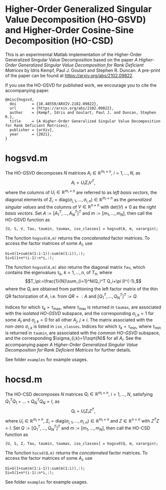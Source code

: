 # Higher-Order Generalized Singular Value Decomposition (HO-GSVD) and Higher-Order Cosine-Sine Decomposition (HO-CSD)
This is an experimental Matlab implementation of the Higher-Order Generalized Singular Value Decomposition based on the paper *A Higher-Order Generalized Singular Value Decomposition for Rank Deficient Matrices* by Idris Kempf, Paul J. Goulart and Stephen R. Duncan. A pre-print of the paper can be found at https://arxiv.org/abs/2102.09822.

If you use the HO-GSVD for published work, we encourage you to cite the accompanying paper.
```
@misc{hogsvd,
  doi       = {10.48550/ARXIV.2102.09822},  
  url       = {https://arxiv.org/abs/2102.09822},  
  author    = {Kempf, Idris and Goulart, Paul J. and Duncan, Stephen R.},  
  title     = {A Higher-Order Generalized Singular Value Decomposition for Rank Deficient Matrices},  
  publisher = {arXiv},  
  year      = {2021},
}
```

# hogsvd.m
The HO-GSVD decomposes $N$ matrices $A_i\in\mathbb{R}^{m_i\times n}$, $i=1,\dots,N$, as $$A_i =U_i\Sigma_i V^T,$$ where the columns of $U_i\in\mathbb{R}^{m_i\times n}$ are referred to as *left basis vectors*, the diagonal elements of $\Sigma_i=\text{diag}(\sigma_{i,1},\dots,\sigma_{i,n})\in\mathbb{R}^{m_i\times n}$ as the *generalized singular values* and the columns of $V\in\mathbb{R}^{n\times n}$ with $\text{det}(V)\neq 0$ as the *right basis vectors*. Set $A:=[A_1^T, \dots, A_N^T]^T$ and $m:=[m_1,\dots,m_N]$, then call the HO-GSVD function as
```
[U, S, V, Tau, taumin, taumax, iso_classes] = hogsvd(A, m, varargin);
```
The function `hogsvd(A,m)` returns the *concatenated* factor matrices. To access the factor matrices of some $A_i$, use
```
Ui=U(1+sum(m(1:i-1)):sum(m(1:i)),:);
Si=S(1+n*(i-1):n*i,:);
```
The function `hogsvd(A,m)` also returns the diagonal matrix `Tau`, which contains the eigenvalues $\tau_k$, $k=1,\dots,n$, of $T_\pi$, where $$T_\pi:=\frac{1}{N}\sum_{i=1}^N(Q_i^T Q_i+\pi I)^{-1},$$
where the $Q_i$ are obtained from partitioning the left factor matrix of the thin QR factorization of $A$, i.e. from $QR=:A$ and $[Q_1^T,\dots,Q_N^T]^T:=Q$. 

Indices for which $\tau_k=\tau_\text{max}$, where $\tau_\text{max}$ is returned in `taumax`, are associated with the *isolated HO-GSVD* subspace, and the corresponding $\sigma_{i,k}=1$ for some $A_i$ and $\sigma_{j,k}=0$ for all other $A_j$, $j\neq i$. The matrix associated with the non-zero $\sigma_{i,k}$ is listed in `iso_classes`. Indices for which $\tau_k=\tau_\text{min}$, where $\tau_\text{min}$ is returned in `taumin`, are associated with the *common HO-GSVD* subspace, and the corresponding $\sigma_{i,k}=1/\sqrt{N}$ for all $A_i$. See the accompanying paper *A Higher-Order Generalized Singular Value Decomposition for Rank Deficient Matrices* for further details.

See folder `examples` for example usages.

# hocsd.m
The HO-CSD decomposes $N$ matrices $Q_i\in\mathbb{R}^{m_i\times n}$, $i=1,\dots,N$, satisfying $Q_1^TQ_1+\dots+Q_N^TQ_N=I,$ as $$Q_i =U_i\Sigma_i Z^T,$$ where $U_i\in\mathbb{R}^{m_i\times n}$, $\Sigma_i=\text{diag}(\sigma_{i,1},\dots,\sigma_{i,n})\in\mathbb{R}^{m_i\times n}$ and $Z\in\mathbb{R}^{n\times n}$ with $Z^T Z=I$. Set $Q:=[Q_1^T, \dots, Q_N^T]^T$ and $m:=[m_1,\dots,m_N]$, then call the HO-CSD function as
```
[U, S, Z, Tau, taumin, taumax, iso_classes] = hogsvd(Q, m, varargin);
```
The function `hocsd(Q,m)` returns the *concatenated* factor matrices. To access the factor matrices of some $A_i$, use
```
Ui=U(1+sum(m(1:i-1)):sum(m(1:i)),:);
Si=S(1+n*(i-1):n*i,:);
```

See folder `examples` for example usages.
